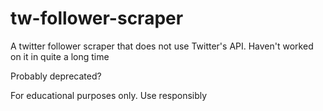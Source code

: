 # tw-follower-scraper

A twitter follower scraper that does not use Twitter's API. 
Haven't worked on it in quite a long time

Probably deprecated?

For educational purposes only. Use responsibly

